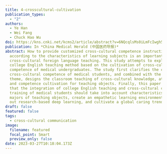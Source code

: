 ```yaml
---
title: 4-crosscultural-cultivation
publication_types:
  - "2"
authors:
  - Ye Han
  - Wei Fang
  - Chuck Hao Wu
doi: https://kns.cnki.net/kcms2/article/abstract?v=6NQcqlsMs0iLmFcIwgh5SBpzKtecSxPnXv0oyRk7NQh_hR7dHwe3_P9ZYvdfCv370RVWlenP4An-yzf__wCzOG92oSzBpFlhYX3F0MmovDkO7EKvdTEmp_skbhLG2qCucvqjMy9688pOGHwNEVu1DirfcgP8mdnB&uniplatform=NZKPT
publication: In *China Medical Herald (中国医药导报)*
abstract: How to provide customized cross-cultural competence instruction
  according to the characteristics of learning subjects is an important topic in
  cross-cultural foreign language teaching. This study attempts to explore a
  college English teaching method based on the cultivation of cross-cultural
  competence of medical undergraduates. The study first clarifies the concept of
  cross-cultural competence of medical students, and combined with the learning
  theme, designs the classroom teaching of cross-cultural knowledge, attitude,
  and competence cultivation for teaching objects. Finally, this paper proposes
  that the integration of college English teaching and cross-cultural competence
  training of medical students should take into account characteristics of
  majors of teaching objects, create an empathetic learning environment, carry
  out research-based deep learning, and cultivate a global caring trend.
draft: false
featured: false
tags:
  - cross-cultural communication
image:
  filename: featured
  focal_point: Smart
  preview_only: false
date: 2023-03-27T10:18:04.173Z
---
```

